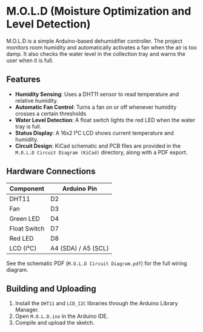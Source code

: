 # M.O.L.D (Moisture Optimization and Level Detection)


M.O.L.D is a simple Arduino-based dehumidifier controller. The project monitors room humidity and automatically activates a fan when the air is too damp. It also checks the water level in the collection tray and warns the user when it is full.

## Features

- **Humidity Sensing**: Uses a DHT11 sensor to read temperature and relative humidity.
- **Automatic Fan Control**: Turns a fan on or off whenever humidity crosses a certain thresholds 
- **Water Level Detection**: A float switch lights the red LED when the water tray is full.
- **Status Display**: A 16x2 I²C LCD shows current temperature and humidity.
- **Circuit Design**: KiCad schematic and PCB files are provided in the `M.O.L.D Circuit Diagram (KiCad)` directory, along with a PDF export.

## Hardware Connections

| Component        | Arduino Pin |
|------------------|-------------|
| DHT11            | D2          |
| Fan              | D3          |
| Green LED        | D4          |
| Float Switch     | D7          |
| Red LED          | D8          |
| LCD (I²C)       | A4 (SDA) / A5 (SCL) |


See the schematic PDF (`M.O.L.D Circuit Diagram.pdf`) for the full wiring diagram.

## Building and Uploading

1. Install the `DHT11` and `LCD_I2C` libraries through the Arduino Library Manager.
2. Open `M.O.L.D.ino` in the Arduino IDE.
3. Compile and upload the sketch.

